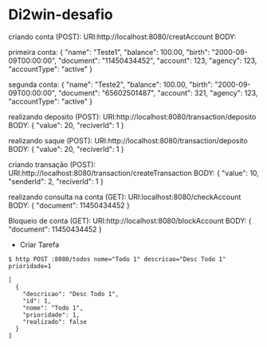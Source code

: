 # Di2win-desafio

criando conta (POST):
URI:http://localhost:8080/creatAccount
BODY:

primeira conta:
      {
        "name": "Teste1",
        "balance": 100.00,
        "birth": "2000-09-09T00:00:00",
        "document": "11450434452",
        "account": 123,
        "agency": 123,
        "accountType": "active"
    }
    
segunda conta:
    {
        "name": "Teste2",
        "balance": 100.00,
        "birth": "2000-09-09T00:00:00",
        "document": "65602501487",
        "account": 321,
        "agency": 123,
        "accountType": "active"
    }
    
realizando deposito (POST): 
URI:http://localhost:8080/transaction/deposito
BODY:
  {
      "value": 20,
      "reciverId": 1
  }
  
realizando saque (POST): 
URI:http://localhost:8080/transaction/deposito
BODY:
  {
      "value": 20,
      "reciverId": 1
  }
  
criando transação (POST): 
URI:http://localhost:8080/transaction/createTransaction
BODY:
  {
      "value": 10,
      "senderId": 2, 
      "reciverId": 1
  }
  
realizando consulta na conta (GET): 
URI:localhost:8080/checkAccount
BODY:
  {
      "document": 11450434452
  }

Bloqueio de conta (GET): 
URI:http://localhost:8080/blockAccount
BODY:
  {
      "document": 11450434452
  }

- Criar Tarefa 
```
$ http POST :8080/todos nome="Todo 1" descricao="Desc Todo 1" prioridade=1

[
  {
    "descricao": "Desc Todo 1",
    "id": 1,
    "nome": "Todo 1",
    "prioridade": 1,
    "realizado": false
  }
]
```
